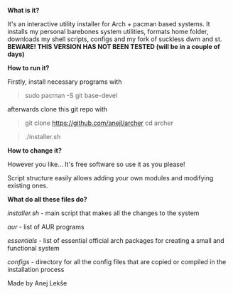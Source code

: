 **What is it?**

It's an interactive utility installer for Arch + pacman based systems. It installs my personal barebones system utilities, formats home folder, downloads my shell scripts, configs and my fork of suckless dwm and st.
**BEWARE! THIS VERSION HAS NOT BEEN TESTED (will be in a couple of days)**


**How to run it?**



Firstly, install necessary programs with 

> sudo pacman -S git base-devel

afterwards clone this git repo with

> git clone https://github.com/anejl/archer
> cd archer

> ./installer.sh

**How to change it?**

However you like... It's free software so use it as you please!

Script structure easily allows adding your own modules and modifying existing ones.

**What do all these files do?**

*installer.sh* - main script that makes all the changes to the system

*aur* - list of AUR programs

*essentials* - list of essential official arch packages for creating a small and functional system

*configs* - directory for all the config files that are copied or compiled in the installation process 


Made by Anej Lekše

